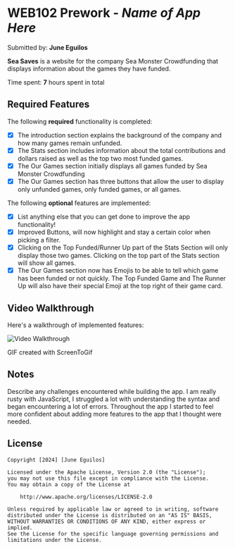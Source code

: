 # WEB102 Prework - *Name of App Here*

Submitted by: **June Eguilos**

**Sea Saves** is a website for the company Sea Monster Crowdfunding that displays information about the games they have funded.

Time spent: **7** hours spent in total

## Required Features

The following **required** functionality is completed:

* [x] The introduction section explains the background of the company and how many games remain unfunded.
* [x] The Stats section includes information about the total contributions and dollars raised as well as the top two most funded games.
* [x] The Our Games section initially displays all games funded by Sea Monster Crowdfunding
* [x] The Our Games section has three buttons that allow the user to display only unfunded games, only funded games, or all games.

The following **optional** features are implemented:

* [x] List anything else that you can get done to improve the app functionality!
* [x] Improved Buttons, will now highlight and stay a certain color when picking a filter.
* [x] Clicking on the Top Funded/Runner Up part of the Stats Section will only display those two games. Clicking on the top part of the Stats section will show all games. 
* [x] The Our Games section now has Emojis to be able to tell which game has been funded or not quickly. The Top Funded Game and The Runner Up will also have their special Emoji at the top right of their game card. 

## Video Walkthrough

Here's a walkthrough of implemented features:

<img src='assets\Prework.gif' title='Video Walkthrough' width='' alt='Video Walkthrough' />

<!-- Replace this with whatever GIF tool you used! -->
GIF created with ScreenToGif
<!-- Recommended tools:
[Kap](https://getkap.co/) for macOS
[ScreenToGif](https://www.screentogif.com/) for Windows
[peek](https://github.com/phw/peek) for Linux. -->

## Notes

Describe any challenges encountered while building the app.
I am really rusty with JavaScript, I struggled a lot with understanding the syntax and began encountering a lot of errors. Throughout the app I started to feel more confident about adding more features to the app that I thought were needed. 

## License

    Copyright [2024] [June Eguilos]

    Licensed under the Apache License, Version 2.0 (the "License");
    you may not use this file except in compliance with the License.
    You may obtain a copy of the License at

        http://www.apache.org/licenses/LICENSE-2.0

    Unless required by applicable law or agreed to in writing, software
    distributed under the License is distributed on an "AS IS" BASIS,
    WITHOUT WARRANTIES OR CONDITIONS OF ANY KIND, either express or implied.
    See the License for the specific language governing permissions and
    limitations under the License.
